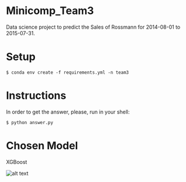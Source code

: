 # Minicomp_Team3

Data science project to predict the Sales of Rossmann for 2014-08-01 to 2015-07-31. 

# Setup

```
$ conda env create -f requirements.yml -n team3
```

# Instructions
In order to get the answer, please, run in your shell:

```
$ python answer.py
```

# Chosen Model
XGBoost

![alt text](https://images.fineartamerica.com/images/artworkimages/mediumlarge/1/9-hands-on-crystal-ball-and-cryptocurrency-allan-swart.jpg)

